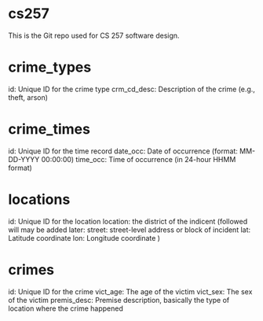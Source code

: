 # cs257
This is the Git repo used for CS 257 software design. 

# crime_types
id: Unique ID for the crime type
crm_cd_desc: Description of the crime (e.g., theft, arson)

# crime_times
id: Unique ID for the time record
date_occ: Date of occurrence (format: MM-DD-YYYY 00:00:00)
time_occ: Time of occurrence (in 24-hour HHMM format)

# locations
id: Unique ID for the location
location: the district of the indicent
(followed will may be added later:
street: street-level address or block of incident 
lat: Latitude coordinate
lon: Longitude coordinate
)

# crimes
id: Unique ID for the crime
vict_age: The age of the victim
vict_sex: The sex of the victim
premis_desc: Premise description, basically the type of location where the crime happened 